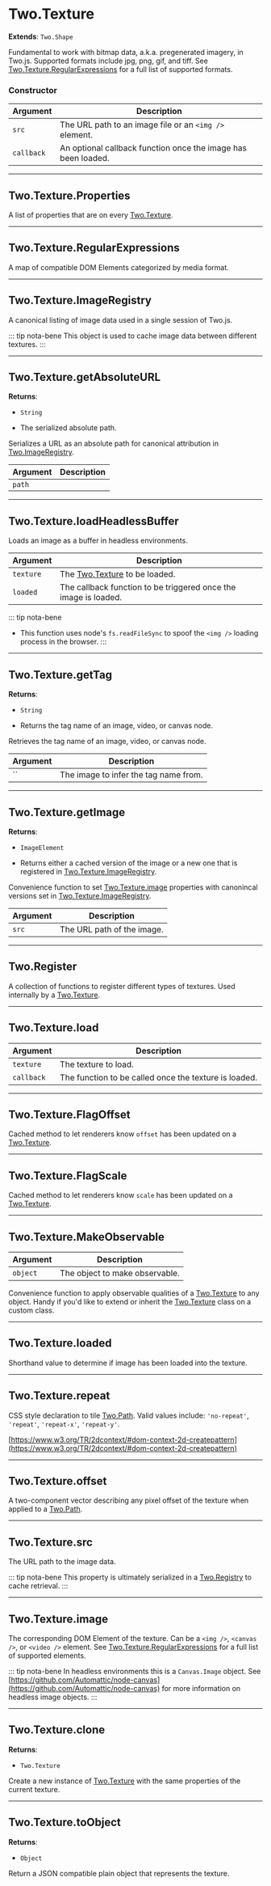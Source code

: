 # Two.Texture


<div class="extends">

__Extends__: `Two.Shape`

</div>


Fundamental to work with bitmap data, a.k.a. pregenerated imagery, in Two.js. Supported formats include jpg, png, gif, and tiff. See [Two.Texture.RegularExpressions](/documentation/texture#two-texture-regularexpressions) for a full list of supported formats.


### Constructor


| Argument | Description |
| ---- | ----------- |
| `src` | The URL path to an image file or an `<img />` element. |
| `callback` | An optional callback function once the image has been loaded. |



---

<div class="static ">

## Two.Texture.Properties








<div class="properties">

A list of properties that are on every [Two.Texture](/documentation/texture).

</div>











</div>



---

<div class="static ">

## Two.Texture.RegularExpressions








<div class="properties">

A map of compatible DOM Elements categorized by media format.

</div>











</div>



---

<div class="static ">

## Two.Texture.ImageRegistry








<div class="properties">

A canonical listing of image data used in a single session of Two.js.

</div>








<div class="tags">


::: tip nota-bene
This object is used to cache image data between different textures.
:::


</div>




</div>



---

<div class="static ">

## Two.Texture.getAbsoluteURL




<div class="returns">

__Returns__:



+ `String`



- The serialized absolute path.


</div>





<div class="properties">

Serializes a URL as an absolute path for canonical attribution in [Two.ImageRegistry](/documentation/imageregistry).

</div>



<div class="params">

| Argument | Description |
| ---- | ----------- |
| `path` |  |
</div>









</div>



---

<div class="static ">

## Two.Texture.loadHeadlessBuffer








<div class="properties">

Loads an image as a buffer in headless environments.

</div>



<div class="params">

| Argument | Description |
| ---- | ----------- |
| `texture` | The [Two.Texture](/documentation/texture) to be loaded. |
| `loaded` | The callback function to be triggered once the image is loaded. |
</div>






<div class="tags">


::: tip nota-bene
- This function uses node's `fs.readFileSync` to spoof the `<img />` loading process in the browser.
:::


</div>




</div>



---

<div class="static ">

## Two.Texture.getTag




<div class="returns">

__Returns__:



+ `String`



- Returns the tag name of an image, video, or canvas node.


</div>





<div class="properties">

Retrieves the tag name of an image, video, or canvas node.

</div>



<div class="params">

| Argument | Description |
| ---- | ----------- |
| `` | The image to infer the tag name from. |
</div>









</div>



---

<div class="static ">

## Two.Texture.getImage




<div class="returns">

__Returns__:



+ `ImageElement`



- Returns either a cached version of the image or a new one that is registered in [Two.Texture.ImageRegistry](/documentation/texture#two-texture-imageregistry).


</div>





<div class="properties">

Convenience function to set [Two.Texture.image](/documentation/texture#two-texture-image) properties with canonincal versions set in [Two.Texture.ImageRegistry](/documentation/texture#two-texture-imageregistry).

</div>



<div class="params">

| Argument | Description |
| ---- | ----------- |
| `src` | The URL path of the image. |
</div>









</div>



---

<div class="static ">

## Two.Register













<div class="description">

A collection of functions to register different types of textures. Used internally by a [Two.Texture](/documentation/texture).

</div>






</div>



---

<div class="static ">

## Two.Texture.load










<div class="params">

| Argument | Description |
| ---- | ----------- |
| `texture` | The texture to load. |
| `callback` | The function to be called once the texture is loaded. |
</div>









</div>



---

<div class="static ">

## Two.Texture.FlagOffset













<div class="description">

Cached method to let renderers know `offset` has been updated on a [Two.Texture](/documentation/texture).

</div>






</div>



---

<div class="static ">

## Two.Texture.FlagScale













<div class="description">

Cached method to let renderers know `scale` has been updated on a [Two.Texture](/documentation/texture).

</div>






</div>



---

<div class="static ">

## Two.Texture.MakeObservable










<div class="params">

| Argument | Description |
| ---- | ----------- |
| `object` | The object to make observable. |
</div>




<div class="description">

Convenience function to apply observable qualities of a [Two.Texture](/documentation/texture) to any object. Handy if you'd like to extend or inherit the [Two.Texture](/documentation/texture) class on a custom class.

</div>






</div>



---

<div class="instance ">

## Two.Texture.loaded








<div class="properties">

Shorthand value to determine if image has been loaded into the texture.

</div>











</div>



---

<div class="instance ">

## Two.Texture.repeat








<div class="properties">

CSS style declaration to tile [Two.Path](/documentation/path). Valid values include: `'no-repeat'`, `'repeat'`, `'repeat-x'`, `'repeat-y'`.

</div>










<div class="see">

[https://www.w3.org/TR/2dcontext/#dom-context-2d-createpattern](https://www.w3.org/TR/2dcontext/#dom-context-2d-createpattern)

</div>


</div>



---

<div class="instance ">

## Two.Texture.offset








<div class="properties">

A two-component vector describing any pixel offset of the texture when applied to a [Two.Path](/documentation/path).

</div>











</div>



---

<div class="instance ">

## Two.Texture.src








<div class="properties">

The URL path to the image data.

</div>








<div class="tags">


::: tip nota-bene
This property is ultimately serialized in a [Two.Registry](/documentation/registry) to cache retrieval.
:::


</div>




</div>



---

<div class="instance ">

## Two.Texture.image








<div class="properties">

The corresponding DOM Element of the texture. Can be a `<img />`, `<canvas />`, or `<video />` element. See [Two.Texture.RegularExpressions](/documentation/texture#two-texture-regularexpressions) for a full list of supported elements.

</div>








<div class="tags">


::: tip nota-bene
In headless environments this is a `Canvas.Image` object. See [https://github.com/Automattic/node-canvas](https://github.com/Automattic/node-canvas) for more information on headless image objects.
:::


</div>




</div>



---

<div class="instance ">

## Two.Texture.clone




<div class="returns">

__Returns__:



+ `Two.Texture`




</div>










<div class="description">

Create a new instance of [Two.Texture](/documentation/texture) with the same properties of the current texture.

</div>






</div>



---

<div class="instance ">

## Two.Texture.toObject




<div class="returns">

__Returns__:



+ `Object`




</div>










<div class="description">

Return a JSON compatible plain object that represents the texture.

</div>






</div>


